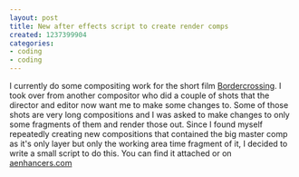 ```yaml
---
layout: post
title: New after effects script to create render comps
created: 1237399904
categories:
- coding
- coding
---
```

<p>I currently do some compositing work for the short film <a href="http://www.bordercrossing-der-film.de/">Bordercrossing</a>. I took over from another compositor who did a couple of shots that the director and editor now want me to make some changes to. Some of those shots are very long compositions and I was asked to make changes to only some fragments of them and render those out. Since I found myself repeatedly creating new compositions that contained the big master comp as it's only layer but only the working area time fragment of it, I&nbsp;decided to write a small script to do this. You can find it attached or on <a href="http://aenhancers.com">aenhancers.com</a></p>
